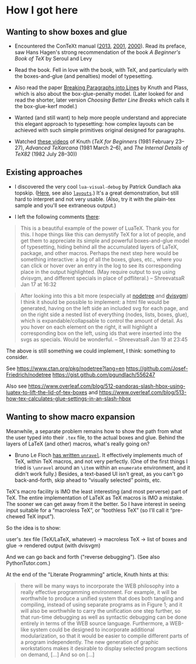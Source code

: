 # How I got here

## Wanting to show boxes and glue

- Encountered the ConTeXt manual ([2013](http://pmrb.free.fr/contextref.pdf), [2001](http://www.pragma-ade.com/general/manuals/cont-eni.pdf), [2000](http://www.ctex.org/documents/context/cont-enp.pdf)). Read its preface, saw Hans Hagen's strong recommendation of the book _A Beginner's Book of TeX_ by Seroul and Levy

- Read the book. Fell in love with the book, with TeX, and particularly with the boxes-and-glue (and penalties) model of typesetting.

- Also read the paper [Breaking Paragraphs into Lines](https://web.archive.org/web/20170318101040/http://www.eprg.org/G53DOC/pdfs/knuth-plass-breaking.pdf) by Knuth and Plass, which is also about the box-glue-penalty model. (Later looked for and read the shorter, later version _Choosing Better Line Breaks_ which calls it the box-glue-kerf model.)

- Wanted (and still want) to help more people understand and appreciate this elegant approach to typesetting: how complex layouts can be achieved with such simple primitives original designed for paragraphs.

- Watched [these videos](https://www.youtube.com/watch?v=jbrMBOF61e0&index=2&list=PL94E35692EB9D36F3) of Knuth (_TeX for Beginners_ (1981 February 23–27), _Advanced TeXarcana_ (1981 March 2–6), and _The Internal Details of TeX82_ (1982 July 28–30))

## Existing approaches

- I discovered the very cool `lua-visual-debug` by Patrick Gundlach aka topskip. ([Here](https://tex.stackexchange.com/questions/2083/how-can-i-visualize-boxes), see also [`layouts`](https://tex.stackexchange.com/questions/55618/visual-debugging-of-lengths-in-paragraphs-and-environments).) It's a great demonstration, but still hard to interpret and not very usable. (Also, try it with the plain-tex sample and you'll see extraneous output.)

- I left the following comments [there](https://tex.stackexchange.com/a/45388/48):

> This is a beautiful example of the power of LuaTeX. Thank you for this. I hope things like this can demystify TeX for a lot of people, and get them to appreciate its simple and powerful boxes-and-glue model of typesetting, hiding behind all the accumulated layers of LaTeX, package, and other macros. Perhaps the next step here would be something interactive: a log of all the boxes, glues, etc., where you can click or hover over an entry in the log to see its corresponding place in the output highlighted. (May require output to svg using dvisvgm, and different specials in place of pdfliteral.) – ShreevatsaR Jan 17 at 16:32

> After looking into this a bit more (especially at [nodetree](https://www.ctan.org/pkg/nodetree) and [dvisvgm](http://dvisvgm.bplaced.net/Manpage#specials)) I think it should be possible to implement: a html file would be generated, having on the left side an included svg for each page, and on the right side a nested list of everything (nodes, lists, boxes, glue), which is expandable/collapsable to control the amount of detail. As you hover on each element on the right, it will highlight a corresponding box on the left, using ids that were inserted into the svgs as specials. Would be wonderful. – ShreevatsaR Jan 19 at 23:45

The above is still something we could implement, I think: something to consider.

See https://www.ctan.org/pkg/nodetree?lang=en https://github.com/Josef-Friedrich/nodetree https://gist.github.com/pgundlach/556247

Also see https://www.overleaf.com/blog/512-pandoras-slash-hbox-using-luatex-to-lift-the-lid-of-tex-boxes  and https://www.overleaf.com/blog/513-how-tex-calculates-glue-settings-in-an-slash-hbox

## Wanting to show macro expansion

Meanwhile, a separate problem remains how to show the path from what the user typed into their `.tex` file, to the actual boxes and glue. Behind the layers of LaTeX (and other) macros, what's really going on?

- Bruno Le Floch [has written `unravel`](https://tex.stackexchange.com/questions/61010/a-latex-log-analyzer-application-visualizing-tex-expansion). It effectively implements much of TeX, within TeX macros, and not very perfectly. (One of the first things I tried is `\unravel` around an `\item` within an `enumerate` environment, and it didn't work fully.) Besides, a text-based UI isn't great, as you can't go back-and-forth, skip ahead to “visually selected” points, etc.

TeX's macro facility is IMO the least interesting (and most perverse) part of TeX. The entire implementation of LaTeX as TeX macros is IMO a mistake. The sooner we can get away from it the better. So I have interest in seeing input suitable for a “macroless TeX”, or “toothless TeX” (so I'll call it “pre-chewed TeX input”).

So the idea is to show:

user's .tex file (TeX/LaTeX, whatever) → macroless TeX → list of boxes and glue → rendered output (with dvisvgm)

And we can go back and forth ("reverse debugging"). (See also PythonTutor.com.)

At the end of the "Literate Programming" article, Knuth hints at this:

> there will be many ways to incorporate the WEB philosophy into a really effective programming environment. For example, it will be worthwhile to produce a unified system that does both tangling and compiling, instead of using separate programs as in Figure 1; and it will also be worthwhile to carry the unification one step further, so that run-time debugging as well as syntactic debugging can be done entirely in terms of the WEB source language. Furthermore, a WEB-like system could be designed to incorporate additional modularization, so that it would be easier to compile different parts of a program independently. The new generation of graphic workstations makes it desirable to display selected program sections on demand, [...] And so on [...]
